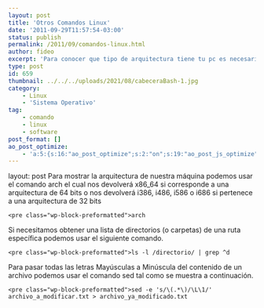 ```yaml
---
layout: post
title: 'Otros Comandos Linux'
date: '2011-09-29T11:57:54-03:00'
status: publish
permalink: /2011/09/comandos-linux.html
author: fideo
excerpt: 'Para conocer que tipo de arquitectura tiene tu pc es necesario ejecutar este comando'
type: post
id: 659
thumbnail: ../../../uploads/2021/08/cabeceraBash-1.jpg
category:
    - Linux
    - 'Sistema Operativo'
tag:
    - comando
    - linux
    - software
post_format: []
ao_post_optimize:
    - 'a:5:{s:16:"ao_post_optimize";s:2:"on";s:19:"ao_post_js_optimize";s:2:"on";s:20:"ao_post_css_optimize";s:2:"on";s:12:"ao_post_ccss";s:2:"on";s:16:"ao_post_lazyload";s:2:"on";}'
---
```

layout: post
Para mostrar la arquitectura de nuestra máquina podemos usar el comando arch el cual nos devolverá x86\_64 si corresponde a una arquitectura de 64 bits o nos devolverá i386, i486, i586 o i686 si pertenece a una arquitectura de 32 bits

```
<pre class="wp-block-preformatted">arch
```

Si necesitamos obtener una lista de directorios (o carpetas) de una ruta específica podemos usar el siguiente comando.

```
<pre class="wp-block-preformatted">ls -l /directorio/ | grep ^d
```

Para pasar todas las letras Mayúsculas a Minúscula del contenido de un archivo podemos usar el comando sed tal como se muestra a continuación.

```
<pre class="wp-block-preformatted">sed -e 's/\(.*\)/\L\1/' archivo_a_modificar.txt > archivo_ya_modificado.txt
```